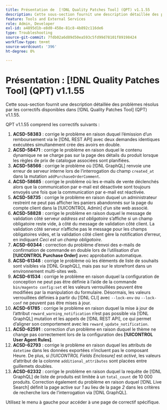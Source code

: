 ```yaml
---
title: Présentation de  [!DNL Quality Patches Tool] (QPT) v1.1.55
description: Cette sous-section fournit une description détaillée des problèmes résolus par les correctifs disponibles dans  [!DNL Quality Patches Tool] (QPT) v1.1.55.
feature: Tools and External Services
role: Admin, Developer
exl-id: a4895d1b-e8d0-458e-81c8-4b892c116de6
type: Troubleshooting
source-git-commit: 7fdb02a6d89d50ea593c5fd99d78101f89198424
workflow-type: tm+mt
source-wordcount: '396'
ht-degree: 0%

---
```


# Présentation : [!DNL Quality Patches Tool] (QPT) v1.1.55

Cette sous-section fournit une description détaillée des problèmes résolus par les correctifs disponibles dans [!DNL Quality Patches Tool] (QPT) v1.1.55.

QPT v1.1.55 comprend les correctifs suivants :

1. **ACSD-58383** : corrige le problème en raison duquel l’émission d’un remboursement via le [!DNL REST API] avec deux demandes identiques exécutées simultanément crée des avoirs en double.
1. **ACSD-58471** : corrige le problème en raison duquel le contenu dynamique ne se charge pas sur la page des détails du produit lorsque les règles de prix de catalogue associées sont planifiées.
1. **ACSD-58566** : corrige le problème où [!DNL GraphQL] renvoie une erreur de serveur interne lors de l’interrogation du champ `created_at` dans la mutation `addPurchaseOrderComment`.
1. **ACSD-58685** : corrige le problème où les e-mails de vente déclenchés alors que la communication par e-mail est désactivée sont toujours envoyés une fois que la communication par e-mail est réactivée.
1. **ACSD-58735** : corrige le problème en raison duquel un administrateur restreint ne peut pas afficher les paniers abandonnés sur la page du compte client dans la [!UICONTROL Admin] d’un site web associé.
1. **ACSD-58828** : corrige le problème en raison duquel le message de validation côté serveur *address est obligatoire* s’affiche si un champ obligatoire reste vide, à côté du message de validation côté client. La validation côté serveur n’affiche pas le message pour les champs obligatoires vides, et la validation côté client gère la notification d’erreur, en indiquant *Ceci est un champ obligatoire*.
1. **ACSD-60344** : correction du problème d’envoi des e-mails de confirmation de commande en double lors de l’utilisation d’un **[!UICONTROL Purchase Order]** avec approbation automatique.
1. **ACSD-61348** : corrige le problème où les éléments de liste de souhaits sont visibles via [!DNL GraphQL], mais pas sur le storefront dans un environnement multi-sites web.
1. **ACSD-61534** : corrige le problème en raison duquel la configuration de conception ne peut pas être définie à l’aide de la commande `bin/magento config:set` et les valeurs verrouillées peuvent être modifiées par la manipulation du formulaire. Désormais, les valeurs verrouillées définies à partir du [!DNL CLI] avec `--lock-env` ou `--lock-conf` ne peuvent pas être mises à jour.
1. **ACSD-61785** : corrige le problème en raison duquel la mise à jour de l’attribut `reward_warning_notification` n’est pas possible via [!DNL GraphQL] mutation et les appels de [!DNL REST API], ce qui permet d’aligner son comportement avec les `reward_update_notification`.
1. **ACSD-62591** : correction d’un problème en raison duquel le thème ne change pas correctement lors de la configuration des **[!UICONTROL User Agent Rules]**.
1. **ACSD-62793** : corrige le problème en raison duquel les attributs de `datetime` dans les données exportées n’incluent pas le composant Heure. De plus, si *[!UICONTROL Fields Enclosure]* est *activé*, les valeurs d’attribut de la colonne `additional_attributes` sont placées entre guillemets doubles.
1. **ACSD-62332** : corrige le problème en raison duquel la requête de [!DNL GraphQL] de liste de produits est limitée à un `total_count` de 10 000 produits. Correction également du problème en raison duquel [!DNL Live Search] définit la page active sur *1* au lieu de la page *2* dans les critères de recherche lors de l’interrogation via [!DNL GraphQL].

Utilisez le menu à gauche pour accéder à une page de correctif spécifique.
